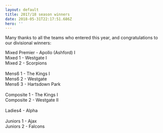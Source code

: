 ```yaml
---
layout: default
title: 2017/18 season winners
date: 2018-05-31T22:17:51.686Z
hero: ''
---
```

Many thanks to all the teams who entered this year, and congratulations to our divisional winners:

<!--more-->

Mixed Premier - Apollo (Ashford) I\
Mixed 1 - Westgate I\
Mixed 2 - Scorpions\
\
Mens6 1 - The Kings I\
Mens6 2 - Westgate\
Mens6 3 - Hartsdown Park\
\
Composite 1 - The Kings I\
Composite 2 - Westgate II\
\
Ladies4 - Alpha\
\
Juniors 1 - Ajax\
Juniors 2 - Falcons
